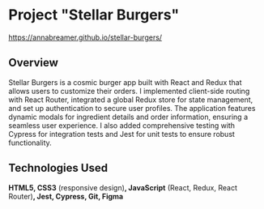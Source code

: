 # Project "Stellar Burgers"
https://annabreamer.github.io/stellar-burgers/
## Overview
Stellar Burgers is a cosmic burger app built with React and Redux that allows users to customize their orders. I implemented client-side routing with React Router, integrated a global Redux store for state management, and set up authentication to secure user profiles. The application features dynamic modals for ingredient details and order information, ensuring a seamless user experience. I also added comprehensive testing with Cypress for integration tests and Jest for unit tests to ensure robust functionality.

## Technologies Used
**HTML5, CSS3** (responsive design)**, JavaScript** (React, Redux, React Router)**, Jest, Cypress, Git, Figma**

